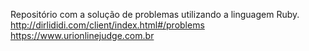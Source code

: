 Repositório com a solução de problemas utilizando a linguagem Ruby.   http://dirlididi.com/client/index.html#/problems
https://www.urionlinejudge.com.br
